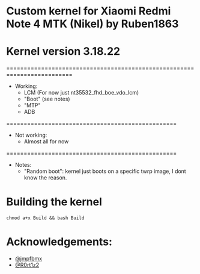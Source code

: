 # Custom kernel for Xiaomi Redmi Note 4 MTK (Nikel) by Ruben1863
# Kernel version 3.18.22

=========================================================================
* Working:
	* LCM (For now just nt35532_fhd_boe_vdo_lcm)
  * "Boot" (see notes)
  * "MTP"
  * ADB

=================================================
* Not working:
	* Almost all for now

=================================================
* Notes:
	* "Random boot": kernel just boots on a specific twrp image, I dont know the reason.

# Building the kernel
```
chmod a+x Build && bash Build
```

# Acknowledgements:
* [@jmpfbmx](https://github.com/jmpfbmx)
* [@R0rt1z2](https://github.com/R0rt1z2)
